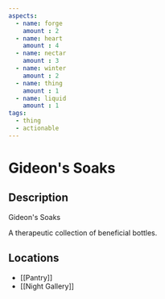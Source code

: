 ```yaml
---
aspects: 
  - name: forge
    amount : 2
  - name: heart
    amount : 4
  - name: nectar
    amount : 3
  - name: winter
    amount : 2
  - name: thing
    amount : 1
  - name: liquid
    amount : 1
tags:
  - thing
  - actionable
---
```


# Gideon's Soaks

## Description
Gideon's Soaks

A therapeutic collection of beneficial bottles.
## Locations
- [[Pantry]]
- [[Night Gallery]]